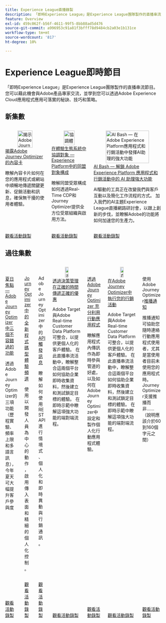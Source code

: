 ```yaml
---
title: Experience League直播錄製
description: 「即時Experience League」是Experience League團隊製作的直播串流節目。 您可以藉此機會與Adobe產品專家交流，並學到您可以透過Adobe Experience Cloud應用程式應用可落實的秘訣、技巧和策略。
feature: Overview
exl-id: 459c062f-b56f-4611-99f5-8bb88ad5d476
source-git-commit: a996953c91a81f3bfff78d9484cb2a03e1b131ce
workflow-type: tm+mt
source-wordcount: '817'
ht-degree: 10%

---
```


# Experience League即時節目

「即時Experience League」是Experience League團隊製作的直播串流節目。 您可以藉此機會與Adobe產品專家交流，並學到您可以透過Adobe Experience Cloud應用程式應用可落實的秘訣、技巧和策略。

## 新集數

<!-- CARDS

* https://experienceleague.adobe.com/en/docs/events/experience-league-live-recordings/episodes/exl-live-episode-10-30-24
  {description = Learn how Content Cards deliver key updates, promotions, and messages seamlessly within your app or website, ensuring a non-intrusive user experience.}
* https://experienceleague.adobe.com/en/docs/events/experience-league-live-recordings/episodes/exl-live-episode-40-2024-10-24
* https://experienceleague.adobe.com/en/docs/events/experience-league-live-recordings/episodes/exl-live-episode-09-26-24

-->
<!-- START CARDS HTML - DO NOT MODIFY BY HAND -->
<div class="columns">
    <div class="column is-half-tablet is-half-desktop is-one-third-widescreen" aria-label="Unveiling Content Cards for Adobe Journey Optimizer">
        <div class="card" style="height: 100%; display: flex; flex-direction: column; height: 100%;">
            <div class="card-image">
                <figure class="image x-is-16by9">
                    <a href="https://experienceleague.adobe.com/en/docs/events/experience-league-live-recordings/episodes/exl-live-episode-10-30-24" title="揭示Adobe Journey Optimizer的內容卡">
                        <img class="is-bordered-r-small" src="https://video.tv.adobe.com/v/3436281/?quality=12&format=jpeg&nocache=1731969533389" alt="揭示Adobe Journey Optimizer的內容卡"
                             style="width: 100%; aspect-ratio: 16 / 9; object-fit: cover; overflow: hidden; display: block; margin: auto;">
                    </a>
                </figure>
            </div>
            <div class="card-content is-padded-small" style="display: flex; flex-direction: column; flex-grow: 1; justify-content: space-between;">
                <div class="top-card-content">
                    <p class="headline is-size-6 has-text-weight-bold">
                        <a href="https://experienceleague.adobe.com/en/docs/events/experience-league-live-recordings/episodes/exl-live-episode-10-30-24" title="揭示Adobe Journey Optimizer的內容卡">揭露Adobe Journey Optimizer的內容卡</a>
                    </p>
                    <p class="is-size-6">瞭解內容卡片如何在您的應用程式或網站中順暢地傳遞關鍵更新、促銷活動和訊息，確保無干擾的使用者體驗。</p>
                </div>
                <a href="https://experienceleague.adobe.com/en/docs/events/experience-league-live-recordings/episodes/exl-live-episode-10-30-24" class="spectrum-Button spectrum-Button--outline spectrum-Button--primary spectrum-Button--sizeM" style="align-self: flex-start; margin-top: 1rem;">
                    <span class="spectrum-Button-label has-no-wrap has-text-weight-bold">觀看活動錄製</span>
                </a>
            </div>
        </div>
    </div>
    <div class="column is-half-tablet is-half-desktop is-one-third-widescreen" aria-label="Harmonize Audiences in Experience Ecosystems - Federated Audience Composition in Experience Platform">
        <div class="card" style="height: 100%; display: flex; flex-direction: column; height: 100%;">
            <div class="card-image">
                <figure class="image x-is-16by9">
                    <a href="https://experienceleague.adobe.com/en/docs/events/experience-league-live-recordings/episodes/exl-live-episode-40-2024-10-24" title="協調體驗生態系統中的受眾 — Experience Platform中的同盟受眾組成">
                        <img class="is-bordered-r-small" src="https://video.tv.adobe.com/v/3436457?quality=12&format=jpeg&nocache=1731969533387" alt="協調體驗生態系統中的受眾 — Experience Platform中的同盟受眾組成"
                             style="width: 100%; aspect-ratio: 16 / 9; object-fit: cover; overflow: hidden; display: block; margin: auto;">
                    </a>
                </figure>
            </div>
            <div class="card-content is-padded-small" style="display: flex; flex-direction: column; flex-grow: 1; justify-content: space-between;">
                <div class="top-card-content">
                    <p class="headline is-size-6 has-text-weight-bold">
                        <a href="https://experienceleague.adobe.com/en/docs/events/experience-league-live-recordings/episodes/exl-live-episode-40-2024-10-24" title="協調體驗生態系統中的受眾 — Experience Platform中的同盟受眾組成">在體驗生態系統中協調對象 — Experience Platform中的同盟對象構成</a>
                    </p>
                    <p class="is-size-6">瞭解同盟受眾構成如何透過Real-Time CDP和Journey Optimizer提供全方位受眾組織與啟用方法。</p>
                </div>
                <a href="https://experienceleague.adobe.com/en/docs/events/experience-league-live-recordings/episodes/exl-live-episode-40-2024-10-24" class="spectrum-Button spectrum-Button--outline spectrum-Button--primary spectrum-Button--sizeM" style="align-self: flex-start; margin-top: 1rem;">
                    <span class="spectrum-Button-label has-no-wrap has-text-weight-bold">觀看活動錄製</span>
                </a>
            </div>
        </div>
    </div>
    <div class="column is-half-tablet is-half-desktop is-one-third-widescreen" aria-label="AI Bash - Unlocking the Power of AI Assistant in Adobe Experience Platform Applications and Campaign">
        <div class="card" style="height: 100%; display: flex; flex-direction: column; height: 100%;">
            <div class="card-image">
                <figure class="image x-is-16by9">
                    <a href="https://experienceleague.adobe.com/zh-hant/docs/events/experience-league-live-recordings/episodes/exl-live-episode-09-26-24" title="AI Bash — 在Adobe Experience Platform應用程式和行銷活動中發揮AI助理的強大功能">
                        <img class="is-bordered-r-small" src="https://video.tv.adobe.com/v/3434781/?format=jpeg&nocache=1731969533386" alt="AI Bash — 在Adobe Experience Platform應用程式和行銷活動中發揮AI助理的強大功能"
                             style="width: 100%; aspect-ratio: 16 / 9; object-fit: cover; overflow: hidden; display: block; margin: auto;">
                    </a>
                </figure>
            </div>
            <div class="card-content is-padded-small" style="display: flex; flex-direction: column; flex-grow: 1; justify-content: space-between;">
                <div class="top-card-content">
                    <p class="headline is-size-6 has-text-weight-bold">
                        <a href="https://experienceleague.adobe.com/zh-hant/docs/events/experience-league-live-recordings/episodes/exl-live-episode-09-26-24" title="AI Bash — 在Adobe Experience Platform應用程式和行銷活動中發揮AI助理的強大功能">AI Bash — 解鎖 Adobe Experience Platform 應用程式和行銷活動中的 AI 助理強大功能</a>
                    </p>
                    <p class="is-size-6">AI驅動的工具正在改變我們與客戶互動以及簡化工作流程的方式。 加入我們的AI主題Experience League直播網路研討會，以跟上創新的步伐，並瞭解Adobe的功能將如何加速您的生產力。</p>
                </div>
                <a href="https://experienceleague.adobe.com/zh-hant/docs/events/experience-league-live-recordings/episodes/exl-live-episode-09-26-24" class="spectrum-Button spectrum-Button--outline spectrum-Button--primary spectrum-Button--sizeM" style="align-self: flex-start; margin-top: 1rem;">
                    <span class="spectrum-Button-label has-no-wrap has-text-weight-bold">觀看活動錄製</span>
                </a>
            </div>
        </div>
    </div>
</div>
<!-- END CARDS HTML - DO NOT MODIFY BY HAND -->

## 過往集數

<!-- CARDS

* https://experienceleague.adobe.com/en/docs/events/experience-league-live-recordings/episodes/exl-live-episode-08-28-24 
* https://experienceleague.adobe.com/en/docs/events/experience-league-live-recordings/episodes/exl-live-episode-04-24-24
* https://experienceleague.adobe.com/docs/events/experience-league-live-recordings/episodes/exl-live-episode-8-23-23.html?lang=en 
* https://experienceleague.adobe.com/docs/events/experience-league-live-recordings/episodes/exl-live-episode-5-24-23.html?lang=en
* https://experienceleague.adobe.com/docs/events/experience-league-live-recordings/episodes/exl-live-episode-10-25-22.html?lang=en
* https://experienceleague.adobe.com/docs/events/experience-league-live-recordings/episodes/exl-live-episode-09-22-22.html?lang=en
* https://experienceleague.adobe.com/docs/events/experience-league-live-recordings/episodes/exl-live-episode-05-12-22.html?lang=en

-->
<!-- START CARDS HTML - DO NOT MODIFY BY HAND -->
<div class="columns">
    <div class="column is-half-tablet is-half-desktop is-one-third-widescreen" aria-label="Summer Spotlight - Three must try features in Adobe Journey Optimizer">
        <div class="card" style="height: 100%; display: flex; flex-direction: column; height: 100%;">
            <div class="card-image">
                <figure class="image x-is-16by9">
                    <a href="https://experienceleague.adobe.com/zh-hant/docs/events/experience-league-live-recordings/episodes/exl-live-episode-08-28-24" title="Summer Spotlight — 您必須試用Adobe Journey Optimizer中的功能">
                        <img class="is-bordered-r-small" src="https://video.tv.adobe.com/v/3433225/?format=jpeg&nocache=1731969533901" alt="Summer Spotlight — 您必須試用Adobe Journey Optimizer中的功能"
                             style="width: 100%; aspect-ratio: 16 / 9; object-fit: cover; overflow: hidden; display: block; margin: auto;">
                    </a>
                </figure>
            </div>
            <div class="card-content is-padded-small" style="display: flex; flex-direction: column; flex-grow: 1; justify-content: space-between;">
                <div class="top-card-content">
                    <p class="headline is-size-6 has-text-weight-bold">
                        <a href="https://experienceleague.adobe.com/zh-hant/docs/events/experience-league-live-recordings/episodes/exl-live-episode-08-28-24" title="Summer Spotlight — 您必須試用Adobe Journey Optimizer中的功能">夏日焦點 — Adobe Journey Optimizer 中三個不容錯過的功能</a>
                    </p>
                    <p class="is-size-6">透過Adobe Journey Optimizer的三項功能（歷程實驗、頻率上限和多語言訊息），今年夏天可大幅提升客戶參與度</p>
                </div>
                <a href="https://experienceleague.adobe.com/zh-hant/docs/events/experience-league-live-recordings/episodes/exl-live-episode-08-28-24" class="spectrum-Button spectrum-Button--outline spectrum-Button--primary spectrum-Button--sizeM" style="align-self: flex-start; margin-top: 1rem;">
                    <span class="spectrum-Button-label has-no-wrap has-text-weight-bold">觀看活動錄製</span>
                </a>
            </div>
        </div>
    </div>
    <div class="column is-half-tablet is-half-desktop is-one-third-widescreen" aria-label="New Code-Based Experience Channel in Journey Optimizer">
        <div class="card" style="height: 100%; display: flex; flex-direction: column; height: 100%;">
            <div class="card-image">
                <figure class="image x-is-16by9">
                    <a href="https://experienceleague.adobe.com/zh-hant/docs/events/experience-league-live-recordings/episodes/exl-live-episode-04-24-24" title="Journey Optimizer中的全新程式碼型體驗管道">
                        <img class="is-bordered-r-small" src="https://video.tv.adobe.com/v/3428095/?quality=12&format=jpeg&nocache=1731969533896" alt="Journey Optimizer中的全新程式碼型體驗管道"
                             style="width: 100%; aspect-ratio: 16 / 9; object-fit: cover; overflow: hidden; display: block; margin: auto;">
                    </a>
                </figure>
            </div>
            <div class="card-content is-padded-small" style="display: flex; flex-direction: column; flex-grow: 1; justify-content: space-between;">
                <div class="top-card-content">
                    <p class="headline is-size-6 has-text-weight-bold">
                        <a href="https://experienceleague.adobe.com/zh-hant/docs/events/experience-league-live-recordings/episodes/exl-live-episode-04-24-24" title="Journey Optimizer中的全新程式碼型體驗管道">Journey Optimizer 中的全新程式碼型體驗頻道</a>
                    </p>
                    <p class="is-size-6">使用以開發人員為中心的動作，啟用傳入表面和精細的個人化控制。</p>
                </div>
                <a href="https://experienceleague.adobe.com/zh-hant/docs/events/experience-league-live-recordings/episodes/exl-live-episode-04-24-24" class="spectrum-Button spectrum-Button--outline spectrum-Button--primary spectrum-Button--sizeM" style="align-self: flex-start; margin-top: 1rem;">
                    <span class="spectrum-Button-label has-no-wrap has-text-weight-bold">觀看活動錄製</span>
                </a>
            </div>
        </div>
    </div>
    <div class="column is-half-tablet is-half-desktop is-one-third-widescreen" aria-label="API Triggered Messaging in Adobe Journey Optimizer">
        <div class="card" style="height: 100%; display: flex; flex-direction: column; height: 100%;">
            <div class="card-image">
                <figure class="image x-is-16by9">
                    <a href="https://experienceleague.adobe.com/docs/events/experience-league-live-recordings/episodes/exl-live-episode-8-23-23.html?lang=zh-Hant" title="Adobe Journey Optimizer中的API觸發式傳訊">
                        <img class="is-bordered-r-small" src="https://video.tv.adobe.com/v/3422169/?format=jpeg&nocache=1731969534271" alt="Adobe Journey Optimizer中的API觸發式傳訊"
                             style="width: 100%; aspect-ratio: 16 / 9; object-fit: cover; overflow: hidden; display: block; margin: auto;">
                    </a>
                </figure>
            </div>
            <div class="card-content is-padded-small" style="display: flex; flex-direction: column; flex-grow: 1; justify-content: space-between;">
                <div class="top-card-content">
                    <p class="headline is-size-6 has-text-weight-bold">
                        Adobe Journey Optimizer中的<a href="https://experienceleague.adobe.com/docs/events/experience-league-live-recordings/episodes/exl-live-episode-8-23-23.html?lang=zh-Hant" title="Adobe Journey Optimizer中的API觸發式傳訊">API觸發訊息</a>
                    </p>
                    <p class="is-size-6">瞭解如何使用REST API進行情境式、個人化和即時異動與行銷通訊。</p>
                </div>
                <a href="https://experienceleague.adobe.com/docs/events/experience-league-live-recordings/episodes/exl-live-episode-8-23-23.html?lang=zh-Hant" class="spectrum-Button spectrum-Button--outline spectrum-Button--primary spectrum-Button--sizeM" style="align-self: flex-start; margin-top: 1rem;">
                    <span class="spectrum-Button-label has-no-wrap has-text-weight-bold">觀看活動錄製</span>
                </a>
            </div>
        </div>
    </div>
    <div class="column is-half-tablet is-half-desktop is-one-third-widescreen" aria-label="Deliver the right offer at the right time with decision management">
        <div class="card" style="height: 100%; display: flex; flex-direction: column; height: 100%;">
            <div class="card-image">
                <figure class="image x-is-16by9">
                    <a href="https://experienceleague.adobe.com/docs/events/experience-league-live-recordings/episodes/exl-live-episode-10-25-22.html?lang=zh-Hant" title="透過決策管理在適當的時間提供適當的優惠">
                        <img class="is-bordered-r-small" src="https://video.tv.adobe.com/v/3410560/?quality=12&format=jpeg&nocache=1731969534232" alt="透過決策管理在適當的時間提供適當的優惠"
                             style="width: 100%; aspect-ratio: 16 / 9; object-fit: cover; overflow: hidden; display: block; margin: auto;">
                    </a>
                </figure>
            </div>
            <div class="card-content is-padded-small" style="display: flex; flex-direction: column; flex-grow: 1; justify-content: space-between;">
                <div class="top-card-content">
                    <p class="headline is-size-6 has-text-weight-bold">
                        <a href="https://experienceleague.adobe.com/docs/events/experience-league-live-recordings/episodes/exl-live-episode-10-25-22.html?lang=zh-Hant" title="透過決策管理在適當的時間提供適當的優惠">透過決策管理在正確的時間傳遞正確的優惠</a>
                    </p>
                    <p class="is-size-6">Adobe Target與Adobe Real-time Customer Data Platform可整合，以提供更個人化的客戶體驗。 在此直播串流活動中，瞭解整合這兩個平台如何協助企業即時收集資料，然後建立和測試鎖定目標的體驗。 在即時示範中瞭解這項強大功能的端對端流程。</p>
                </div>
                <a href="https://experienceleague.adobe.com/docs/events/experience-league-live-recordings/episodes/exl-live-episode-10-25-22.html?lang=zh-Hant" class="spectrum-Button spectrum-Button--outline spectrum-Button--primary spectrum-Button--sizeM" style="align-self: flex-start; margin-top: 1rem;">
                    <span class="spectrum-Button-label has-no-wrap has-text-weight-bold">觀看活動錄製</span>
                </a>
            </div>
        </div>
    </div>
    <div class="column is-half-tablet is-half-desktop is-one-third-widescreen" aria-label="Maximize your mobile app's potential with Adobe Journey Optimizer">
        <div class="card" style="height: 100%; display: flex; flex-direction: column; height: 100%;">
            <div class="card-image">
                <figure class="image x-is-16by9">
                    <a href="https://experienceleague.adobe.com/docs/events/experience-league-live-recordings/episodes/exl-live-episode-5-24-23.html?lang=zh-Hant" title="透過Adobe Journey Optimizer發揮行動應用程式的潛力">
                        <img class="is-bordered-r-small" src="https://video.tv.adobe.com/v/3419194/?quality=12&format=jpeg&nocache=1731969534267" alt="透過Adobe Journey Optimizer發揮行動應用程式的潛力"
                             style="width: 100%; aspect-ratio: 16 / 9; object-fit: cover; overflow: hidden; display: block; margin: auto;">
                    </a>
                </figure>
            </div>
            <div class="card-content is-padded-small" style="display: flex; flex-direction: column; flex-grow: 1; justify-content: space-between;">
                <div class="top-card-content">
                    <p class="headline is-size-6 has-text-weight-bold">
                        <a href="https://experienceleague.adobe.com/docs/events/experience-league-live-recordings/episodes/exl-live-episode-5-24-23.html?lang=zh-Hant" title="透過Adobe Journey Optimizer發揮行動應用程式的潛力">透過 Adobe Journey Optimizer 充分利用行動應用程式</a>
                    </p>
                    <p class="is-size-6">瞭解應用程式內傳訊作為即時參與管道的好處，以及如何在Adobe Journey Optimizer中設定和製作個人化行動應用程式體驗。</p>
                </div>
                <a href="https://experienceleague.adobe.com/docs/events/experience-league-live-recordings/episodes/exl-live-episode-5-24-23.html?lang=zh-Hant" class="spectrum-Button spectrum-Button--outline spectrum-Button--primary spectrum-Button--sizeM" style="align-self: flex-start; margin-top: 1rem;">
                    <span class="spectrum-Button-label has-no-wrap has-text-weight-bold">觀看活動錄製</span>
                </a>
            </div>
        </div>
    </div>
    <div class="column is-half-tablet is-half-desktop is-one-third-widescreen" aria-label="Execute your campaigns in Adobe Journey Optimizer">
        <div class="card" style="height: 100%; display: flex; flex-direction: column; height: 100%;">
            <div class="card-image">
                <figure class="image x-is-16by9">
                    <a href="https://experienceleague.adobe.com/docs/events/experience-league-live-recordings/episodes/exl-live-episode-09-22-22.html?lang=zh-Hant" title="在Adobe Journey Optimizer中執行行銷活動">
                        <img class="is-bordered-r-small" src="https://video.tv.adobe.com/v/3409504/?quality=12&format=jpeg&nocache=1731969534245" alt="在Adobe Journey Optimizer中執行行銷活動"
                             style="width: 100%; aspect-ratio: 16 / 9; object-fit: cover; overflow: hidden; display: block; margin: auto;">
                    </a>
                </figure>
            </div>
            <div class="card-content is-padded-small" style="display: flex; flex-direction: column; flex-grow: 1; justify-content: space-between;">
                <div class="top-card-content">
                    <p class="headline is-size-6 has-text-weight-bold">
                        <a href="https://experienceleague.adobe.com/docs/events/experience-league-live-recordings/episodes/exl-live-episode-09-22-22.html?lang=zh-Hant" title="在Adobe Journey Optimizer中執行行銷活動">在Adobe Journey Optimizer中執行您的行銷活動</a>
                    </p>
                    <p class="is-size-6">Adobe Target與Adobe Real-time Customer Data Platform可整合，以提供更個人化的客戶體驗。 在此直播串流活動中，瞭解整合這兩個平台如何協助企業即時收集資料，然後建立和測試鎖定目標的體驗。 在即時示範中瞭解這項強大功能的端對端流程。</p>
                </div>
                <a href="https://experienceleague.adobe.com/docs/events/experience-league-live-recordings/episodes/exl-live-episode-09-22-22.html?lang=zh-Hant" class="spectrum-Button spectrum-Button--outline spectrum-Button--primary spectrum-Button--sizeM" style="align-self: flex-start; margin-top: 1rem;">
                    <span class="spectrum-Button-label has-no-wrap has-text-weight-bold">觀看活動錄製</span>
                </a>
            </div>
        </div>
    </div>
    <div class="column is-half-tablet is-half-desktop is-one-third-widescreen" aria-label="Push notifications with Adobe Journey Optimizer">
        <div class="card" style="height: 100%; display: flex; flex-direction: column; height: 100%;">
            <div class="card-image">
                <figure class="image x-is-16by9">
                    <a href="https://experienceleague.adobe.com/docs/events/experience-league-live-recordings/episodes/exl-live-episode-05-12-22.html?lang=zh-Hant" title="Adobe Journey Optimizer的推播通知">
                        <img class="is-bordered-r-small" src="https://video.tv.adobe.com/v/342810/?quality=12&format=jpeg&nocache=1731969534265" alt="Adobe Journey Optimizer的推播通知"
                             style="width: 100%; aspect-ratio: 16 / 9; object-fit: cover; overflow: hidden; display: block; margin: auto;">
                    </a>
                </figure>
            </div>
            <div class="card-content is-padded-small" style="display: flex; flex-direction: column; flex-grow: 1; justify-content: space-between;">
                <div class="top-card-content">
                    <p class="headline is-size-6 has-text-weight-bold">
                        使用Adobe Journey Optimizer<a href="https://experienceleague.adobe.com/docs/events/experience-league-live-recordings/episodes/exl-live-episode-05-12-22.html?lang=zh-Hant" title="Adobe Journey Optimizer的推播通知">推播通知</a>
                    </p>
                    <p class="is-size-6">推播通知可協助您隨時連絡行動應用程式使用者，尤其是當使用者目前未使用您的應用程式時。Journey Optimizer支援推播而非…… （說明應該介於60到160個字元之間）</p>
                </div>
                <a href="https://experienceleague.adobe.com/docs/events/experience-league-live-recordings/episodes/exl-live-episode-05-12-22.html?lang=zh-Hant" class="spectrum-Button spectrum-Button--outline spectrum-Button--primary spectrum-Button--sizeM" style="align-self: flex-start; margin-top: 1rem;">
                    <span class="spectrum-Button-label has-no-wrap has-text-weight-bold">觀看活動錄製</span>
                </a>
            </div>
        </div>
    </div>
</div>
<!-- END CARDS HTML - DO NOT MODIFY BY HAND -->
